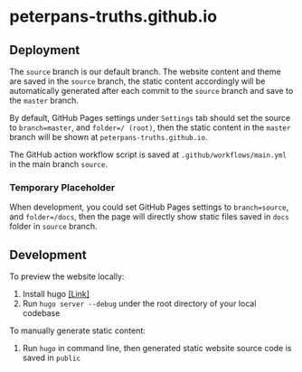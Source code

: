 # peterpans-truths.github.io

## Deployment

The `source` branch is our default branch. The website content and theme are saved in the `source` branch, the static content accordingly will be automatically generated after each commit to the `source` branch and save to the `master` branch.

By default, GitHub Pages settings under `Settings` tab should set the source to `branch=master`, and `folder=/ (root)`, then the static content in the `master` branch will be shown at `peterpans-truths.github.io`.

The GitHub action workflow script is saved at `.github/workflows/main.yml` in the main branch `source`.

### Temporary Placeholder

When development, you could set GitHub Pages settings to `branch=source`, and `folder=/docs`, then the page will directly show static files saved in `docs` folder in `source` branch.

## Development

To preview the website locally: 
1. Install hugo [[Link]](https://gohugo.io/getting-started/quick-start/)
2. Run `hugo server --debug` under the root directory of your local codebase

To manually generate static content:  
1. Run `hugo` in command line, then generated static website source code is saved in `public`
